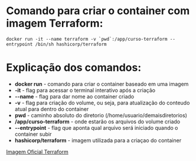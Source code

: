 # Comando para criar o container com imagem Terraform:

```
docker run -it --name terraform -v `pwd`:/app/curso-terraform --entrypoint /bin/sh hashicorp/terraform
```

# Explicação dos comandos:

* **docker run** - comando para criar o container baseado em uma imagem
* **-it** - flag para acessar o terminal interativo após a criação
* **--name** - flag para dar nome ao container criado
* **-v** - flag para criação do volume, ou seja, para atualização do conteudo atual para dentro do container
* **pwd** - caminho absoluto do diretorio (/home/usuario/demaisdiretorios)
* **/app/curso-terraform** - onde estarão os arquivos do volume criado
* **--entrypoint** - flag que aponta qual arquivo será iniciado quando o container subir
* **hashicorp/terraform** - imagem utilizada para a criaçao do container

[Imagem Oficial Terraform](https://hub.docker.com/r/hashicorp/terraform/)